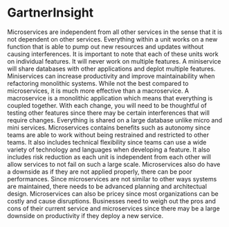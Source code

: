 # GartnerInsight

Microservices are independent from all other services in the sense that it is not dependent on other services. Everything within a unit works on a new function that is able to pump out new resources and updates without causing interferences. It is important to note that each of these units work on individual features. It will never work on multiple features. A miniservice will share databases with other applications and deplot multiple features. Miniservices can increase productivity and improve maintainability when refactoring monolithic systems. While not the best compared to microservices, it is much more effective than a macroservice. A macroservice is a monolithic application which means that everything is coupled together. With each change, you will need to be thoughtful of testing other features since there may be certain interferences that will require changes. Everything is shared on a large database unlike micro and mini services. Microservices contains benefits such as autonomy since teams are able to work without being restrained and restricted to other teams. It also includes technical flexibility since teams can use a wide variety of technology and languages when developing a feature. It also includes risk reduction as each unit is independent from each other will allow services to not fail on such a large scale. Microservices also do have a downside as if they are not applied properly, there can be poor performances. Since microservices are not similar to other ways systems are maintained, there needs to be advanced planning and architectual design. Microservices can also be pricey since most organizations can be costly and cause disruptions. Businesses need to weigh out the pros and cons of their current service and microservices since there may be a large downside on productivity if they deploy a new service. 
